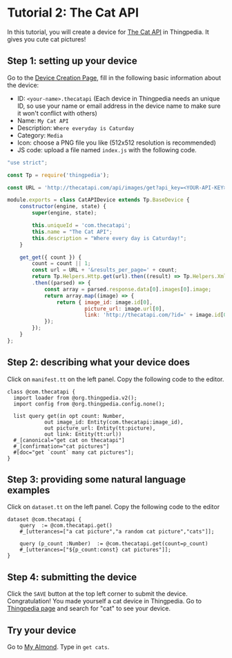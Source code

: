 # Tutorial 2: The Cat API
In this tutorial, you will create a device for 
[The Cat API](https://thecatapi.com/) in Thingpedia.
It gives you cute cat pictures! 

## Step 1: setting up your device
Go to the [Device Creation Page](/thingpedia/upload/create), fill in the following basic information 
about the device:
- ID: `<your-name>.thecatapi` (Each device in Thingpedia needs an unique ID, so use your name or email address 
in the device name to make sure it won't conflict with others)
- Name: `My Cat API`
- Description: `Where everyday is Caturday`
- Category: `Media`
- Icon: choose a PNG file you like (512x512 resolution is recommended)
- JS code: upload a file named `index.js` with the following code.

```javascript
"use strict";

const Tp = require('thingpedia');

const URL = 'http://thecatapi.com/api/images/get?api_key=<YOUR-API-KEY>&format=xml&type=jpg,png';

module.exports = class CatAPIDevice extends Tp.BaseDevice {
    constructor(engine, state) {
        super(engine, state);

        this.uniqueId = 'com.thecatapi';
        this.name = "The Cat API";
        this.description = "Where every day is Caturday!";
    }

    get_get({ count }) {
        count = count || 1;
        const url = URL + '&results_per_page=' + count;
        return Tp.Helpers.Http.get(url).then((result) => Tp.Helpers.Xml.parseString(result))
        .then((parsed) => {
            const array = parsed.response.data[0].images[0].image;
            return array.map((image) => {
                return { image_id: image.id[0], 
                         picture_url: image.url[0],
                         link: 'http://thecatapi.com/?id=' + image.id[0] };
            });
        });
    }
};
``` 

## Step 2: describing what your device does
Click on `manifest.tt` on the left panel. Copy the following code to the editor.
```tt
class @com.thecatapi {
  import loader from @org.thingpedia.v2();
  import config from @org.thingpedia.config.none();

  list query get(in opt count: Number,
            out image_id: Entity(com.thecatapi:image_id),
            out picture_url: Entity(tt:picture),
            out link: Entity(tt:url))
  #_[canonical="get cat on thecatapi"]
  #_[confirmation="cat pictures"]
  #[doc="get `count` many cat pictures"];
}
```

## Step 3: providing some natural language examples
Click on `dataset.tt` on the left panel. Copy the following code to the editor
```tt
dataset @com.thecatapi {
    query  := @com.thecatapi.get()
    #_[utterances=["a cat picture","a random cat picture","cats"]];

    query (p_count :Number)  := @com.thecatapi.get(count=p_count)
    #_[utterances=["${p_count:const} cat pictures"]];
}
```

## Step 4: submitting the device
Click the `SAVE` button at the top left corner to submit the device. 
Congratulation! You made yourself a cat device in Thingpedia. 
Go to [Thingpedia page](/thingpedia) and search for "cat" to see your device.

## Try your device
Go to [My Almond](/me). Type in `get cats`. 